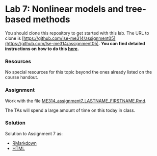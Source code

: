 # Lab 7: Nonlinear models and tree-based methods

You should clone this repository to get started with this lab.  The URL to clone is [https://github.com/lse-me314/assignment05](https://github.com/lse-me314/assignment05).  **You can find detailed instructions on how to do this [here](https://lse-me314.github.io/instructions).**

### Resources

No special resources for this topic beyond the ones already listed on the course handout.

### Assignment

Work with the file [ME314_assignment7_LASTNAME_FIRSTNAME.Rmd](ME314_assignment7_LASTNAME_FIRSTNAME.Rmd).

The TAs will spend a large amount of time on this today in class.


### Solution

Solution to Assignment 7 as:
*  [RMarkdown](ME314_assignment7_solution.Rmd)  
*  [HTML](ME314_assignment7_solution.html)